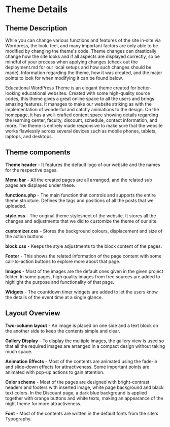 # Theme Details

## Theme Description

While you can change various functions and features of the site in-site via Wordpress, the look, feel, and many important factors are only able to be modified by changing the theme's code. Theme changes can drastically change how the site looks and if all aspects are displayed correctly, so be mindful of your process when applying changes (check out the deployment.md for our local setups and how such changes should be made). Information regarding the theme, how it was created, and the major points to look for when modifying it can be found below.

Educational WordPress Theme is an elegant theme created for better-looking educational websites. Created with some high-quality source codes, this theme gives a great online space to all the users and brings amazing features. It manages to make our website striking as with the implementation of wonderful and catchy animations to the design. On the homepage, it has a well-crafted content space showing details regarding the learning center, faculty, discount, schedule, contact information, and more. The theme is entirely made responsive to make sure that the website works flawlessly across several devices such as mobile phones, tablets, laptops, and desktops.

## Theme components

**Theme header** - It features the default logo of our website and the names for the respective pages.

**Menu bar** - All the created pages are all arranged, and the related sub pages are displayed under these.

**functions.php** - The main function that controls and supports the entire theme structure. Defines the tags and positions of all the posts that we uploaded.

**style.css** - The original theme stylesheet of the website. It stores all the changes and adjustments that we did to customize the theme of our site.

**customizer.css** - Stores the background colours, displacement and size of the action buttons.

**block.css** - Keeps the style adjustments to the block content of the pages.

**Footer** - This shows the related information of the page content with some call-to-action buttons to explore more about that page.

**Images** - Most of the images are the default ones given in the given project folder. In some pages, high quality images from free sources are added to highlight the purpose and functionality of that page.

**Widgets** - The countdown timer widgets are added to let the users know the details of the event time at a single glance.

## Layout Overview

**Two-column layout** - An image is placed on one side and a text block on the another side to keep the contents simple and clear.

**Gallery Display** - To display the multiple images, the gallery view is used so that all the required images are arranged in a compact design without taking much space.

**Animation Effects** - Most of the contents are animated using the fade-in and slide-down effects for attractiveness. Some important points are animated with pop-up actions to gain attention.

**Color scheme** - Most of the pages are designed with bright-contrast headers and footers with inserted image, white page background and black text colors. In the Discount page, a dark blue background is applied together with orange buttons and white texts, making an appearance of the night theme for more attractiveness.

**Font** - Most of the contents are written in the default fonts from the site's Typography.
